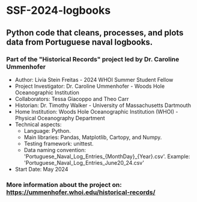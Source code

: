 # SSF-2024-logbooks

## Python code that cleans, processes, and plots data from Portuguese naval logbooks. 

### Part of the "Historical Records" project led by Dr. Caroline Ummenhofer

* Author: Livia Stein Freitas - 2024 WHOI Summer Student Fellow
* Project Investigator: Dr. Caroline Ummenhofer - Woods Hole Oceanographic Institution
* Collaborators: Tessa Giacoppo and Theo Carr
* Historian: Dr. Timothy Walker - University of Massachusetts Dartmouth
* Home Institution: Woods Hole Oceanographic Institution (WHOI) - Physical Oceanography Department
* Technical aspects:
  - Language: Python.
   - Main libraries: Pandas, Matplotlib, Cartopy, and Numpy.
   - Testing framework: unittest.
   - Data naming convention: 'Portuguese_Naval_Log_Entries_{MonthDay}_{Year}.csv'. Example: 'Portuguese_Naval_Log_Entries_June20_24.csv'
* Start Date: May 2024

### More information about the project on: https://ummenhofer.whoi.edu/historical-records/
